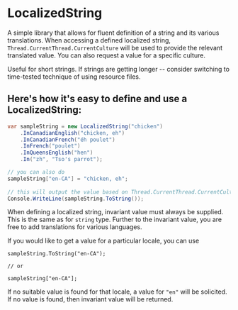 # LocalizedString
A simple library that allows for fluent definition of a string and its various translations. When accessing a defined localized string, `Thread.CurrentThread.CurrentCulture` will be used to provide the relevant translated value. You can also request a value for a specific culture.

Useful for short strings. If strings are getting longer -- consider switching to time-tested technique of using resource files.

## Here's how it's easy to define and use a LocalizedString:

```csharp
var sampleString = new LocalizedString("chicken")
    .InCanadianEnglish("chicken, eh")
    .InCanadianFrench("éh poulet")
    .InFrench("poulet")
    .InQueensEnglish("hen")
    .In("zh", "Tso's parrot");

// you can also do
sampleString["en-CA"] = "chicken, eh";
    
// this will output the value based on Thread.CurrentThread.CurrentCulture. If no value is found, Invariant value is used.
Console.WriteLine(sampleString.ToString()); 
```

When defining a localized string, invariant value must always be supplied. This is the same as for `string` type. Further to the invariant value, you are free to add translations for various languages.

If you would like to get a value for a particular locale, you can use

```csharep
sampleString.ToString("en-CA");

// or

sampleString["en-CA"];
```

If no suitable value is found for that locale, a value for `"en"` will be solicited. If no value is found, then invariant value will be returned.
